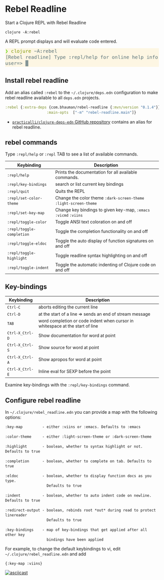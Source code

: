 # Rebel Readline
Start a Clojure REPL with Rebel Readline

```shell
clojure -A:rebel
```

A REPL prompt displays and will evaluate code entered.

![Clojure REPL rebel readline](/images/clojure-repl-rebel-readline.png)


## Install rebel readline
Add an alias called `:rebel` to the `~/.clojure/deps.edn` configuration to make rebel readline available to all `deps.edn` projects.

```clojure
:rebel {:extra-deps {com.bhauman/rebel-readline {:mvn/version "0.1.4"}}
                   :main-opts  ["-m" "rebel-readline.main"]}
```

* [`practicalli/clojure-deps-edn` GitHub repository](https://github.com/practicalli/clojure-deps-edn) contains an alias for rebel readline.

## rebel commands
Type `:repl/help` or `:repl` TAB to see a list of available commands.

| Keybinding                | Description                                                       |
|---------------------------|-------------------------------------------------------------------|
| `:repl/help`              | Prints the documentation for all available commands.              |
| `:repl/key-bindings`      | search or list current key bindings                               |
| `:repl/quit`              | Quits the REPL                                                    |
| `:repl/set-color-theme`   | Change the color theme `:dark-screen-theme` `:light-screen-theme` |
| `:repl/set-key-map`       | Change key bindings to given key-map, `:emacs` `:vicmd` `:viins`  |
| `:repl/toggle-color`      | Toggle ANSI text coloration on and off                            |
| `:repl/toggle-completion` | Toggle the completion functionality on and off                    |
| `:repl/toggle-eldoc`      | Toggle the auto display of function signatures on and off         |
| `:repl/toggle-highlight`  | Toggle readline syntax highlighting on and off                    |
| `:repl/toggle-indent`     | Toggle the automatic indenting of Clojure code on and off         |


## Key-bindings

| Keybinding      | Description                                                                   |
|-----------------|-------------------------------------------------------------------------------|
| `Ctrl-C`        | aborts editing the current line                                               |
| `Ctrl-D`        | at the start of a line => sends an end of stream message                      |
| `TAB`           | word completion or code indent when cursor in whitespace at the start of line |
| `Ctrl-X_Ctrl-D` | Show documentation for word at point                                          |
| `Ctrl-X_Ctrl-S` | Show source for word at point                                                 |
| `Ctrl-X_Ctrl-A` | Show apropos for word at point                                                |
| `Ctrl-X_Ctrl-E` | Inline eval for SEXP before the point                                         |

Examine key-bindings with the `:repl/key-bindings` command.


## Configure rebel readline

In `~/.clojure/rebel_readline.edn` you can provide a map with the
following options:

```
:key-map         - either :viins or :emacs. Defaults to :emacs

:color-theme     - either :light-screen-theme or :dark-screen-theme

:highlight       - boolean, whether to syntax highlight or not. Defaults to true

:completion      - boolean, whether to complete on tab. Defaults to true

:eldoc           - boolean, whether to display function docs as you type.
                   Defaults to true

:indent          - boolean, whether to auto indent code on newline. Defaults to true

:redirect-output - boolean, rebinds root *out* during read to protect linereader
                   Defaults to true

:key-bindings    - map of key-bindings that get applied after all other key
                   bindings have been applied
```


For example, to change the default keybindings to vi, edit `~/.clojure/rebel_readline.edn` and add

```
{:key-map :viins}
```


[![asciicast](https://asciinema.org/a/160597.png)](https://asciinema.org/a/160597)
